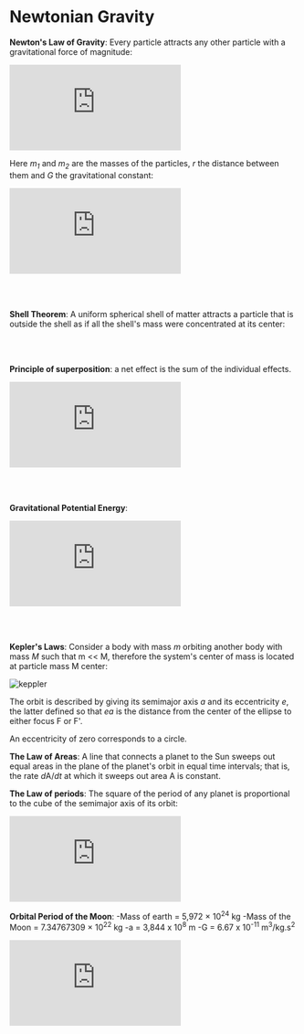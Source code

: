 <h1>Newtonian Gravity</h1>

__Newton's Law of Gravity__: Every particle attracts any other particle with a gravitational force of magnitude:

![equation](https://latex.codecogs.com/gif.latex?F%3DG%5Cfrac%7Bm_%7B1%7Dm_%7B2%7D%7D%7Br%5E%7B2%7D%7D)

Here *m<sub>1</sub>* and *m<sub>2</sub>* are the masses of the particles, *r* the distance between them and *G* the gravitational constant:

![equation](https://latex.codecogs.com/gif.latex?G%3D6.67%20%5Ctimes%2010%5E%7B-11%7D%5Cfrac%7BN%5Ccdot%20m%5E%7B2%7D%7D%7Bkg%5E%7B2%7D%7D)

<br>
<br>

__Shell Theorem__: A uniform spherical shell of matter attracts a particle that is outside the shell as if all the shell's mass were concentrated at its center:

<br>
<br>

__Principle of superposition__: a net effect is the sum of the individual effects.

![equation](https://latex.codecogs.com/gif.latex?%5Coverrightarrow%7BF%7D_%7B1%2Cnet%7D%20%3D%20%5Coverrightarrow%7BF%7D_%7B12%7D&plus;%5Coverrightarrow%7BF%7D_%7B13%7D&plus;...&plus;%5Coverrightarrow%7BF%7D_%7B1n%7D)

<br>
<br>

__Gravitational Potential Energy__:

![equation](https://latex.codecogs.com/gif.latex?U%3D-%5Cfrac%7BGMm%7D%7Br%7D)

<br>
<br>

__Kepler's Laws__: Consider a body with mass *m* orbiting another body with mass *M* such that m << M, therefore the system's center of mass is located at particle mass M center:

![keppler](https://user-images.githubusercontent.com/68278907/89825698-484e1000-db55-11ea-9040-20f27bd234e2.png)

The orbit is described by giving its semimajor axis *a* and its eccentricity *e*, the latter defined so that *ea* is the distance from the center of the ellipse to either focus F or F'.

An eccentricity of zero corresponds to a circle.

__The Law of Areas__: A line that connects a planet to the Sun sweeps out equal areas in the plane of the planet's orbit in equal time intervals; that is, the rate *d*A/*dt* at which it sweeps out area A is constant.

__The Law of periods__: The square of the period of any planet is proportional to the cube of the semimajor axis of its orbit:

![equation](https://latex.codecogs.com/gif.latex?T%5E%7B2%7D%3D%28%5Cfrac%7B4%5Cpi%5E%7B2%7D%7D%7BG%28M_%7B1%7D&plus;M_%7B2%7D%29%7D%29a%5E%7B3%7D)

__Orbital Period of the Moon__:
-Mass of earth = 5,972 × 10<sup>24</sup> kg
-Mass of the Moon = 7.34767309 × 10<sup>22</sup> kg
-a = 3,844 x 10<sup>8</sup> m
-G = 6.67 x 10<sup>-11</sup> m<sup>3</sup>/kg.s<sup>2</sup>

![equation](https://latex.codecogs.com/gif.latex?T%5E%7B2%7D%3D%28%5Cfrac%7B4%5Cpi%5E%7B2%7D%7D%7B%286.67%20%5Ctimes%2010%5E%7B-11%7D%5Cfrac%7Bm%5E%7B3%7D%7D%7Bkg%5Ccdot%20s%5E%7B2%7D%7D%29%285%2C%20972%20%5Ctimes%2010%5E%7B24%7Dkg&plus;7%2C347%20%5Ctimes%2010%5E%7B22%7Dkg%29%7D%29%283%2C844%20%5Ctimes%2010%5E%7B8%7D%29%5E%7B3%7D)
